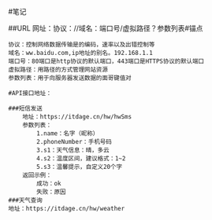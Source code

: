 #笔记

##URL
    网址：协议：//域名：端口号/虚拟路径？参数列表#锚点
    
    协议：控制网络数据传输是的编码，速率以及出错控制等
    域名：ww.baidu.com,ip地址的别名。192.168.1.1
    端口号：80端口是http协议的默认端口，443端口是HTTPS协议的默认端口
    虚拟路径：用路径的方式管理网站资源
    参数列表：用于向服务器发送数据的面哥键值对
    
    #API接口地址：
    
    ###短信发送
        地址：https://itdage.cn/hw/hwSms
        参数列表：
            1.name：名字（昵称）
            2.phoneNumber：手机号码
            3.s1：天气信息：晴，多云
            4.s2：温度区间，建议格式：1~2
            5.s3：温馨提示，自定义20个字
        返回示例：
            成功：ok
            失败：原因
    ###天气查询
    地址：https://itdage.cn/hw/weather
    
